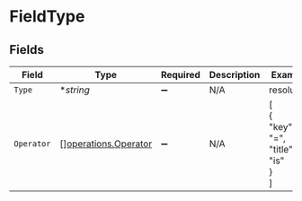 # FieldType


## Fields

| Field                                                        | Type                                                         | Required                                                     | Description                                                  | Example                                                      |
| ------------------------------------------------------------ | ------------------------------------------------------------ | ------------------------------------------------------------ | ------------------------------------------------------------ | ------------------------------------------------------------ |
| `Type`                                                       | **string*                                                    | :heavy_minus_sign:                                           | N/A                                                          | resolution                                                   |
| `Operator`                                                   | [][operations.Operator](../../models/operations/operator.md) | :heavy_minus_sign:                                           | N/A                                                          | [<br/>{<br/>"key": "=",<br/>"title": "is"<br/>}<br/>]        |
